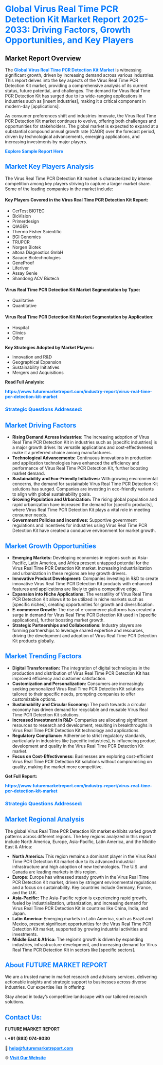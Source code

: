 <h1 style="color: #007BFF;">Global Virus Real Time PCR Detection Kit Market Report 2025-2033: Driving Factors, Growth Opportunities, and Key Players</h1>

<section id="overview">
<h2>Market Report Overview</h2>
<p>The <a href="https://www.futuremarketreport.com/industry-report/virus-real-time-pcr-detection-kit-market" style="color: #007BFF; text-decoration: none;"><strong>Global Virus Real Time PCR Detection Kit Market</strong></a> is witnessing significant growth, driven by increasing demand across various industries. This report delves into the key aspects of the Virus Real Time PCR Detection Kit market, providing a comprehensive analysis of its current status, future potential, and challenges. The demand for Virus Real Time PCR Detection Kit has surged due to its wide-ranging applications in industries such as [insert industries], making it a critical component in modern-day [applications].</p>
<p>As consumer preferences shift and industries innovate, the Virus Real Time PCR Detection Kit market continues to evolve, offering both challenges and opportunities for stakeholders. The global market is expected to expand at a substantial compound annual growth rate (CAGR) over the forecast period, driven by technological advancements, emerging applications, and increasing investments by major players.</p>
</section>

<section id="overview">
<p><a href="https://www.futuremarketreport.com/request-sample/reportId=77419" style="color: #007BFF; text-decoration: none;"><strong>Explore Sample Report Here</strong></a></p>
</section>

<section id="key-players">
<h2 style="color: #007BFF;">Market Key Players Analysis</h2>
<p>The Virus Real Time PCR Detection Kit market is characterized by intense competition among key players striving to capture a larger market share. Some of the leading companies in the market include:</p>
<h4>Key Players Covered in the Virus Real Time PCR Detection Kit Report:</h4>
<ul><li>CerTest BIOTEC</li><li>BioVision</li><li>Primerdesign</li><li>QIAGEN</li><li>Thermo Fisher Scientific</li><li>BGI Genomics</li><li>TRUPCR</li><li>Norgen Biotek</li><li>altona Diagnostics GmbH</li><li>Sacace Biotechnologies</li><li>GeneProof</li><li>Liferiver</li><li>Assay Genie</li><li>Shandong ACV Biotech</li></ul>
<h4>Virus Real Time PCR Detection Kit Market Segmentation by Type:</h4>
<ul><li>Qualitative</li><li>Quantitative</li></ul>

<h4>Virus Real Time PCR Detection Kit Market Segmentation by Application:</h4>
<ul><li>Hospital</li><li>Clinics</li><li>Other</li></ul>
<p><strong>Key Strategies Adopted by Market Players:</strong></p>
<ul>
<li>Innovation and R&D</li>
<li>Geographical Expansion</li>
<li>Sustainability Initiatives</li>
<li>Mergers and Acquisitions</li>
</ul>
</section>

<section>
<p><strong>Read Full Analysis: </strong></p><a href="https://www.futuremarketreport.com/industry-report/virus-real-time-pcr-detection-kit-market" style="color: #007BFF; text-decoration: none;"><strong>https://www.futuremarketreport.com/industry-report/virus-real-time-pcr-detection-kit-market</strong></a>
<h3 style="color: #007BFF;">Strategic Questions Addressed:</h3>
</section>

<section id="driving-factors">
<h2 style="color: #007BFF;">Market Driving Factors</h2>
<ul>
<li><strong>Rising Demand Across Industries:</strong> The increasing adoption of Virus Real Time PCR Detection Kit in industries such as [specific industries] is a major growth driver. Its versatile applications and cost-effectiveness make it a preferred choice among manufacturers.</li>
<li><strong>Technological Advancements:</strong> Continuous innovations in production and application technologies have enhanced the efficiency and performance of Virus Real Time PCR Detection Kit, further boosting market demand.</li>
<li><strong>Sustainability and Eco-Friendly Initiatives:</strong> With growing environmental concerns, the demand for sustainable Virus Real Time PCR Detection Kit solutions has surged. Companies are investing in eco-friendly variants to align with global sustainability goals.</li>
<li><strong>Growing Population and Urbanization:</strong> The rising global population and rapid urbanization have increased the demand for [specific products], where Virus Real Time PCR Detection Kit plays a vital role in meeting consumer needs.</li>
<li><strong>Government Policies and Incentives:</strong> Supportive government regulations and incentives for industries using Virus Real Time PCR Detection Kit have created a conducive environment for market growth.</li>
</ul>
</section>

<section id="growth-opportunities">
<h2 style="color: #007BFF;">Market Growth Opportunities</h2>
<ul>
<li><strong>Emerging Markets:</strong> Developing economies in regions such as Asia-Pacific, Latin America, and Africa present untapped potential for the Virus Real Time PCR Detection Kit market. Increasing industrialization and urbanization in these regions are key growth drivers.</li>
<li><strong>Innovative Product Development:</strong> Companies investing in R&D to create innovative Virus Real Time PCR Detection Kit products with enhanced features and applications are likely to gain a competitive edge.</li>
<li><strong>Expansion into Niche Applications:</strong> The versatility of Virus Real Time PCR Detection Kit allows it to be utilized in niche markets such as [specific niches], creating opportunities for growth and diversification.</li>
<li><strong>E-commerce Growth:</strong> The rise of e-commerce platforms has created a surge in demand for Virus Real Time PCR Detection Kit used in [specific applications], further boosting market growth.</li>
<li><strong>Strategic Partnerships and Collaborations:</strong> Industry players are forming partnerships to leverage shared expertise and resources, driving the development and adoption of Virus Real Time PCR Detection Kit products globally.</li>
</ul>
</section>

<section id="trending-factors">
<h2 style="color: #007BFF;">Market Trending Factors</h2>
<ul>
<li><strong>Digital Transformation:</strong> The integration of digital technologies in the production and distribution of Virus Real Time PCR Detection Kit has improved efficiency and customer satisfaction.</li>
<li><strong>Customization and Personalization:</strong> Consumers are increasingly seeking personalized Virus Real Time PCR Detection Kit solutions tailored to their specific needs, prompting companies to offer customizable options.</li>
<li><strong>Sustainability and Circular Economy:</strong> The push towards a circular economy has driven demand for recyclable and reusable Virus Real Time PCR Detection Kit solutions.</li>
<li><strong>Increased Investment in R&D:</strong> Companies are allocating significant resources to research and development, resulting in breakthroughs in Virus Real Time PCR Detection Kit technology and applications.</li>
<li><strong>Regulatory Compliance:</strong> Adherence to strict regulatory standards, particularly in industries like [specific industries], is influencing product development and quality in the Virus Real Time PCR Detection Kit market.</li>
<li><strong>Focus on Cost-Effectiveness:</strong> Businesses are exploring cost-efficient Virus Real Time PCR Detection Kit solutions without compromising on quality, making the market more competitive.</li>
</ul>
</section>

<section>
<p><strong>Get Full Report: </strong></p><a href="https://www.futuremarketreport.com/industry-report/virus-real-time-pcr-detection-kit-market" style="color: #007BFF; text-decoration: none;"><strong>https://www.futuremarketreport.com/industry-report/virus-real-time-pcr-detection-kit-market</strong></a>
<h3 style="color: #007BFF;">Strategic Questions Addressed:</h3>
</section>


<section id="regional-analysis">
<h2 style="color: #007BFF;">Market Regional Analysis</h2>
<p>The global Virus Real Time PCR Detection Kit market exhibits varied growth patterns across different regions. The key regions analyzed in this report include North America, Europe, Asia-Pacific, Latin America, and the Middle East & Africa:</p>
<ul>
<li><strong>North America:</strong> This region remains a dominant player in the Virus Real Time PCR Detection Kit market due to its advanced industrial infrastructure and high adoption of new technologies. The U.S. and Canada are leading markets in this region.</li>
<li><strong>Europe:</strong> Europe has witnessed steady growth in the Virus Real Time PCR Detection Kit market, driven by stringent environmental regulations and a focus on sustainability. Key countries include Germany, France, and the U.K.</li>
<li><strong>Asia-Pacific:</strong> The Asia-Pacific region is experiencing rapid growth, fueled by industrialization, urbanization, and increasing demand for Virus Real Time PCR Detection Kit in countries like China, India, and Japan.</li>
<li><strong>Latin America:</strong> Emerging markets in Latin America, such as Brazil and Mexico, present significant opportunities for the Virus Real Time PCR Detection Kit market, supported by growing industrial activities and investments.</li>
<li><strong>Middle East & Africa:</strong> The region’s growth is driven by expanding industries, infrastructure development, and increasing demand for Virus Real Time PCR Detection Kit in sectors like [specific sectors].</li>
</ul>
</section>

<footer>
<h2 style="color: #007BFF;">About FUTURE MARKET REPORT</h2>
<p>We are a trusted name in market research and advisory services, delivering actionable insights and strategic support to businesses across diverse industries. Our expertise lies in offering:</p>

<p>Stay ahead in today’s competitive landscape with our tailored research solutions.</p>

<h2 style="color: #007BFF;">Contact Us:</h2>
<p><strong>FUTURE MARKET REPORT</strong></p>
<p>📞 <strong>+91 (883) 074-8030</strong></p>
<p>📧 <strong><a href="mailto:help@futuremarketreport.com" style="color: #007BFF;">help@futuremarketreport.com</a></strong></p>
<p>🌐 <strong><a href="https://www.futuremarketreport.com/" style="color: #007BFF;">Visit Our Website</a></strong></p>
</footer>